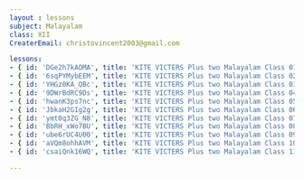 ```yaml
--- 
layout : lessons 
subject: Malayalam
class: XII
CreaterEmail: christovincent2003@gmail.com

lessons:
- { id: 'DGe2h7kAOMA', title: 'KITE VICTERS Plus two Malayalam Class 01 (First Bell-ഫസ്റ്റ് ബെല്‍)' }
- { id: '6sqPYMybEEM', title: 'KITE VICTERS Plus two Malayalam Class 02 (First Bell-ഫസ്റ്റ് ബെല്‍)' }
- { id: 'YHGz0KA_QBc', title: 'KITE VICTERS Plus two Malayalam Class 03 (First Bell-ഫസ്റ്റ് ബെല്‍)' }
- { id: '9DWrBdRC9Ds', title: 'KITE VICTERS Plus two Malayalam Class 04 (First Bell-ഫസ്റ്റ് ബെല്‍)' }
- { id: 'hwanK3ps7nc', title: 'KITE VICTERS Plus two Malayalam Class 05 (First Bell-ഫസ്റ്റ് ബെല്‍)' }
- { id: 'JbkaH2GIg2g', title: 'KITE VICTERS Plus two Malayalam Class 06 (First Bell-ഫസ്റ്റ് ബെല്‍)' }
- { id: 'ymt0q3ZG_N8', title: 'KITE VICTERS Plus two Malayalam Class 07 (First Bell-ഫസ്റ്റ് ബെല്‍)' }
- { id: 'BbRH_xWo7BU', title: 'KITE VICTERS Plus two Malayalam Class 08 (First Bell-ഫസ്റ്റ് ബെല്‍)' }
- { id: 'ube6rUC4U00', title: 'KITE VICTERS Plus two Malayalam Class 09 (First Bell-ഫസ്റ്റ് ബെല്‍)' }
- { id: 'aVQm8ohhAVM', title: 'KITE VICTERS Plus two Malayalam Class 10 (First Bell-ഫസ്റ്റ് ബെല്‍)' }
- { id: 'csaiQnk16WQ', title: 'KITE VICTERS Plus two Malayalam Class 11 (First Bell-ഫസ്റ്റ് ബെല്‍)' }

---
```

